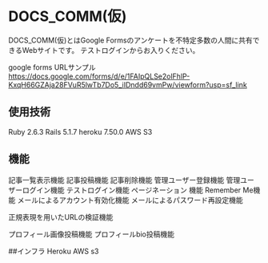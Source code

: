 # DOCS_COMM(仮)

DOCS_COMM(仮)とはGoogle Formsのアンケートを不特定多数の人間に共有できるWebサイトです。
テストログインからお入りください。

google forms URLサンプル
https://docs.google.com/forms/d/e/1FAIpQLSe2olFhlP-KxqH66GZAja28FVuR5lwTb7Do5_iIDndd69vmPw/viewform?usp=sf_link


## 使用技術
Ruby 2.6.3
Rails 5.1.7
heroku 7.50.0
AWS S3

## 機能
記事一覧表示機能
記事投稿機能
記事削除機能
管理ユーザー登録機能
管理ユーザーログイン機能
テストログイン機能
ページネーション 機能
Remember Me機能
メールによるアカウント有効化機能
メールによるパスワード再設定機能

正規表現を用いたURLの検証機能

プロフィール画像投稿機能
プロフィールbio投稿機能

##インフラ
Heroku
AWS s3

